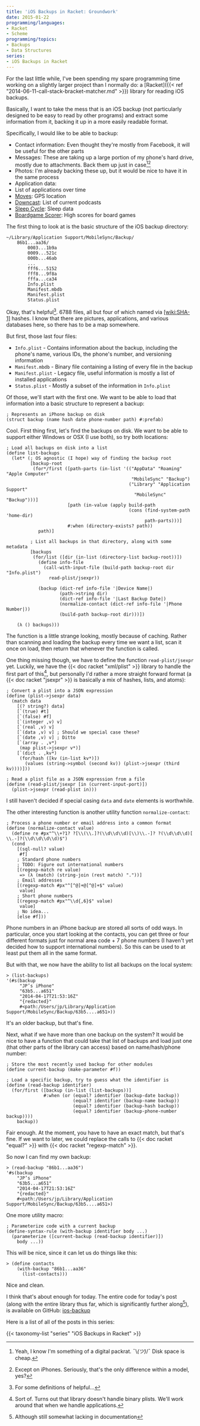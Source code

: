 ```yaml
---
title: 'iOS Backups in Racket: Groundwork'
date: 2015-01-22
programming/languages:
- Racket
- Scheme
programming/topics:
- Backups
- Data Structures
series:
- iOS Backups in Racket
---
```

For the last little while, I've been spending my spare programming time working on a slightly larger project than I normally do: a [Racket]({{< ref "2014-06-11-call-stack-bracket-matcher.md" >}}) library for reading iOS backups.

Basically, I want to take the mess that is an iOS backup (not particularly designed to be easy to read by other programs) and extract some information from it, backing it up in a more easily readable format.

Specifically, I would like to be able to backup:


* Contact information: Even thought they're mostly from Facebook, it will be useful for the other parts
* Messages: These are taking up a large portion of my phone's hard drive, mostly due to attachments. Back them up just in case[^1][^2]
* Photos: I'm already backing these up, but it would be nice to have it in the same process
* Application data: 
* List of applications over time
* [Moves](https://www.moves-app.com/): GPS location
* [Downcast](http://www.downcastapp.com/): List of current podcasts
* [Sleep Cycle](http://www.sleepcycle.com/): Sleep data
* [Boardgame Scorer](http://www.boardgamescorer.com/): High scores for board games


<!--more-->

The first thing to look at is the basic structure of the iOS backup directory:

```text
~/Library/Application Support/MobileSync/Backup/
    86b1...aa36/
        0003...1b9a
        0009...521c
        000b...46ab
        ...
        fff6...5152
        fff8...9f8a
        fffa...ca34
        Info.plist
        Manifest.mbdb
        Manifest.plist
        Status.plist
```

Okay, that's helpful[^3]. 6788 files, all but four of which named via [[wiki:SHA-1]]() hashes. I know that there are pictures, applications, and various databases here, so there has to be a map somewhere.

But first, those last four files:


* `Info.plist` - Contains information about the backup, including the phone's name, various IDs, the phone's number, and versioning information
* `Manifest.mbdb` - Binary file containing a listing of every file in the backup
* `Manifest.plist` - Legacy file, useful information is mostly a list of installed applications
* `Status.plist` - Mostly a subset of the information in `Info.plist`


Of those, we'll start with the first one. We want to be able to load that information into a basic structure to represent a backup:

```racket
; Represents an iPhone backup on disk
(struct backup (name hash date phone-number path) #:prefab)
```

Cool. First thing first, let's find the backups on disk. We want to be able to support either Windows or OSX (I use both), so try both locations:

```racket
; Load all backups on disk into a list
(define list-backups
  (let* (; OS agnostic (I hope) way of finding the backup root
         [backup-root
          (for*/first ([path-parts (in-list '(("AppData" "Roaming" "Apple Computer"
                                               "MobileSync" "Backup")
                                              ("Library" "Application Support"
                                                "MobileSync" "Backup")))]
                       [path (in-value (apply build-path
                                              (cons (find-system-path 'home-dir)
                                                    path-parts)))]
                       #:when (directory-exists? path))
            path)]

         ; List all backups in that directory, along with some metadata
         [backups
          (for/list ([dir (in-list (directory-list backup-root))])
            (define info-file
              (call-with-input-file (build-path backup-root dir "Info.plist")
                read-plist/jsexpr))

            (backup (dict-ref info-file '|Device Name|)
                    (path->string dir)
                    (dict-ref info-file '|Last Backup Date|)
                    (normalize-contact (dict-ref info-file '|Phone Number|))
                    (build-path backup-root dir)))])

    (λ () backups)))
```

The function is a little strange looking, mostly because of caching. Rather than scanning and loading the backup every time we want a list, scan it once on load, then return that whenever the function is called.

One thing missing though, we have to define the function `read-plist/jsexpr` yet. Luckily, we have the {{< doc racket "xml/plist" >}} library to handle the first part of this[^4], but personally I'd rather a more straight forward format (a {{< doc racket "jsexpr" >}} is basically a mix of hashes, lists, and atoms):

```racket
; Convert a plist into a JSON expression
(define (plist->jsexpr data)
  (match data
    [(? string?) data]
    [`(true) #t]
    [`(false) #f]
    [`(integer ,v) v]
    [`(real ,v) v]
    [`(data ,v) v] ; Should we special case these?
    [`(date ,v) v] ; Ditto
    [`(array . ,v*)
     (map plist->jsexpr v*)]
    [`(dict . ,kv*)
     (for/hash ([kv (in-list kv*)])
       (values (string->symbol (second kv)) (plist->jsexpr (third kv))))]))

; Read a plist file as a JSON expression from a file
(define (read-plist/jsexpr [in (current-input-port)])
  (plist->jsexpr (read-plist in)))
```

I still haven't decided if special casing `data` and `date` elements is worthwhile.

The other interesting function is another utility function `normalize-contact`:

```racket
; Process a phone number or email address into a common format
(define (normalize-contact value)
  (define re #px"^\\+?1? ?[\\(\\.]?(\\d\\d\\d)[\\)\\.-]? ?(\\d\\d\\d)[ \\.-]?(\\d\\d\\d\\d)$")
  (cond
    [(sql-null? value)
     #f]
    ; Standard phone numbers
    ; TODO: Figure out international numbers
    [(regexp-match re value)
     => (λ (match) (string-join (rest match) "."))]
    ; Email addresses
    [(regexp-match #px"^[^@]+@[^@]+$" value)
     value]
    ; Short phone numbers
    [(regexp-match #px"^\\d{,6}$" value)
     value]
    ; No idea...
    [else #f]))
```

Phone numbers in an iPhone backup are stored all sorts of odd ways. In particular, once you start looking at the contacts, you can get three or four different formats just for normal area code + 7 phone numbers (I haven't yet decided how to support international numbers). So this can be used to at least put them all in the same format.

But with that, we now have the ability to list all backups on the local system:

```racket
> (list-backups)
'(#s(backup
     "JP’s iPhone"
     "63b5...a651"
     "2014-04-17T21:53:16Z"
     "{redacted}"
     #<path:/Users/jp/Library/Application Support/MobileSync/Backup/63b5....a651>))
```

It's an older backup, but that's fine.

Next, what if we have more than one backup on the system? It would be nice to have a function that could take that list of backups and load just one (that other parts of the library can access) based on name/hash/phone number:

```racket
; Store the most recently used backup for other modules
(define current-backup (make-parameter #f))

; Load a specific backup, try to guess what the identifier is
(define (read-backup identifier)
  (for/first ([backup (in-list (list-backups))]
              #:when (or (equal? identifier (backup-date backup))
                         (equal? identifier (backup-name backup))
                         (equal? identifier (backup-hash backup))
                         (equal? identifier (backup-phone-number backup))))
    backup))
```

Fair enough. At the moment, you have to have an exact match, but that's fine. If we want to later, we could replace the calls to {{< doc racket "equal?" >}} with {{< doc racket "regexp-match" >}}.

So now I can find my own backup:

```racket
> (read-backup "86b1...aa36")
'#s(backup
    "JP’s iPhone"
    "63b5...a651"
    "2014-04-17T21:53:16Z"
    "{redacted}"
    #<path:/Users/jp/Library/Application Support/MobileSync/Backup/63b5....a651>)
```

One more utility macro:

```racket
; Parameterize code with a current backup
(define-syntax-rule (with-backup identifier body ...)
  (parameterize ([current-backup (read-backup identifier)])
    body ...))
```

This will be nice, since it can let us do things like this:

```racket
> (define contacts
    (with-backup "86b1...aa36"
      (list-contacts)))
```

Nice and clean.

I think that's about enough for today. The entire code for today's post (along with the entire library thus far, which is significantly further along[^5]), is available on GitHub: <a href="https://github.com/jpverkamp/ios-backup">ios-backup</a>

Here is a list of all of the posts in this series:

{{< taxonomy-list "series" "iOS Backups in Racket" >}}

[^1]: Yeah, I know I'm something of a digital packrat. ¯\\_(ツ)_/¯ Disk space is cheap.
[^2]: Except on iPhones. Seriously, that's the only difference within a model, yes?
[^3]: For some definitions of helpful...
[^4]: Sort of. Turns out that library doesn't handle binary plists. We'll work around that when we handle applications.
[^5]: Although still somewhat lacking in documentation